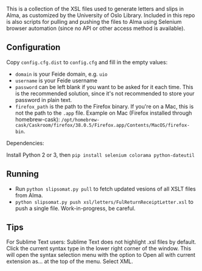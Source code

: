 
This is a collection of the XSL files used to generate letters and slips in Alma, as customized by the University of Oslo Library. Included in this repo is also scripts for pulling and pushing the files to Alma using Selenium browser automation (since no API or other access method is available).

## Configuration

Copy `config.cfg.dist` to `config.cfg` and fill in the empty values:

* `domain` is your Feide domain, e.g. `uio`
* `username` is your Feide username
* `password` can be left blank if you want to be asked for it each time. This is the recommended solution,
  since it's not recommended to store your password in plain text.
* `firefox_path` is the path to the Firefox binary. If you're on a Mac, this is not the path to the `.app` file. Example on Mac (Firefox installed through homebrew-cask): `/opt/homebrew-cask/Caskroom/firefox/38.0.5/Firefox.app/Contents/MacOS/firefox-bin`.

Dependencies:

Install Python 2 or 3, then `pip install selenium colorama python-dateutil`

## Running

- Run `python slipsomat.py pull` to fetch updated vesions of all XSLT files from Alma.
- `python slipsomat.py push xsl/letters/FulReturnReceiptLetter.xsl` to push a single file. Work-in-progress, be careful.



## Tips

For Sublime Text users: Sublime Text does not highlight .xsl files by default. Click the current syntax type in the lower right corner of the window. This will open the syntax selection menu with the option to Open all with current extension as... at the top of the menu. Select XML.

